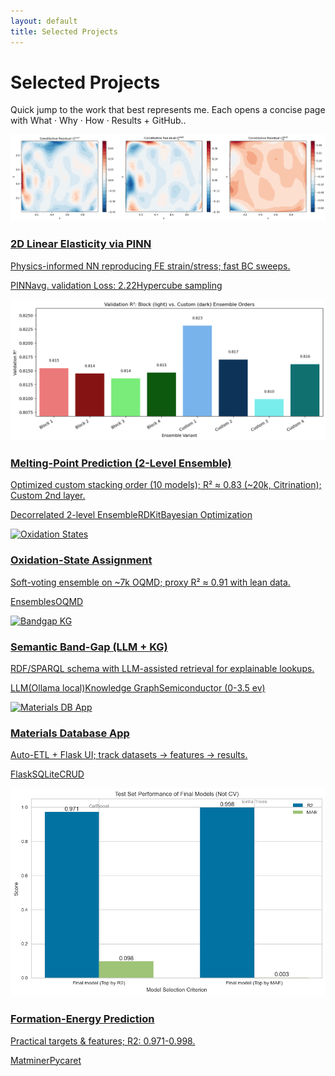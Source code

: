 ```yaml
---
layout: default
title: Selected Projects
---
```

# Selected Projects
<p class="muted">Quick jump to the work that best represents me. Each opens a concise page with What · Why · How · Results + GitHub..</p>

<div class="proj-grid">

  <a class="proj-card" href="/pinn-elasticity">
    <img src="/assets/img/projects/pinn-elasticity/hero.png" alt="PINN Elasticity">
    <h3>2D Linear Elasticity via PINN</h3>
    <p>Physics-informed NN reproducing FE strain/stress; fast BC sweeps.</p>
    <p class="chips"><span class="badge">PINN</span><span class="badge alt">avg. validation Loss: 2.22</span><span class="badge alt">Hypercube sampling</span></p>
  </a>

  <a class="proj-card" href="/mp-ensemble">
    <img src="/assets/img/projects/mp-ensemble/hero.png" alt="Melting Point Ensemble">
    <h3>Melting-Point Prediction (2-Level Ensemble)</h3>
    <p>Optimized custom stacking order (10 models); R² ≈ 0.83 (~20k, Citrination); Custom 2nd layer.</p>
    <p class="chips"><span class="badge">Decorrelated 2-level Ensemble</span><span class="badge alt">RDKit</span><span class="badge alt">Bayesian Optimization</p>
  </a>

  <a class="proj-card" href="/oxidation-states">
    <img src="/assets/img/projects/oxidation-states/hero.png" alt="Oxidation States">
    <h3>Oxidation-State Assignment</h3>
    <p>Soft-voting ensemble on ~7k OQMD; proxy R² ≈ 0.91 with lean data.</p>
    <p class="chips"><span class="badge">Ensembles</span><span class="badge alt">OQMD</span></p>
  </a>

  <a class="proj-card" href="/bandgap-kg">
    <img src="/assets/img/projects/bandgap-kg/hero.png" alt="Bandgap KG">
    <h3>Semantic Band-Gap (LLM + KG)</h3>
    <p>RDF/SPARQL schema with LLM-assisted retrieval for explainable lookups.</p>
    <p class="chips"><span class="badge">LLM(Ollama local)</span><span class="badge alt">Knowledge Graph</span><span class="badge alt">Semiconductor (0-3.5 ev)</span></p>
  </a>

  <a class="proj-card" href="/db-app">
    <img src="/assets/img/projects/db-app/hero.png" alt="Materials DB App">
    <h3>Materials Database App</h3>
    <p>Auto-ETL + Flask UI; track datasets → features → results.</p>
    <p class="chips"><span class="badge">Flask</span><span class="badge alt">SQLite</span><span class="badge alt">CRUD</span></p>
  </a>

  <a class="proj-card" href="/formation-energy">
    <img src="/assets/img/projects/formation-energy/hero.png" alt="Formation Energy">
    <h3>Formation-Energy Prediction</h3>
    <p>Practical targets & features; R2: 0.971-0.998.</p>
    <p class="chips"><span class="badge">Matminer</span><span class="badge alt">Pycaret</span></p>
  </a>

</div>

